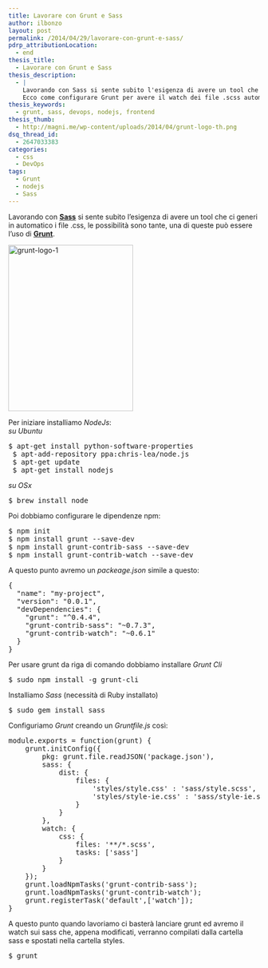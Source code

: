 ```yaml
---
title: Lavorare con Grunt e Sass
author: ilbonzo
layout: post
permalink: /2014/04/29/lavorare-con-grunt-e-sass/
pdrp_attributionLocation:
  - end
thesis_title:
  - Lavorare con Grunt e Sass
thesis_description:
  - |
    Lavorando con Sass si sente subito l'esigenza di avere un tool che ci generi in automatico i file .css, le possibilità sono tante, una di queste può essere l'uso di Grunt.
    Ecco come configurare Grunt per avere il watch dei file .scss automatico.
thesis_keywords:
  - grunt, sass, devops, nodejs, frontend
thesis_thumb:
  - http://magni.me/wp-content/uploads/2014/04/grunt-logo-th.png
dsq_thread_id:
  - 2647033383
categories:
  - css
  - DevOps
tags:
  - Grunt
  - nodejs
  - Sass
---
```

Lavorando con **<a href="http://sass-lang.com/" target="_blank">Sass</a>** si sente subito l&#8217;esigenza di avere un tool che ci generi in automatico i file .css, le possibilità sono tante, una di queste può essere l&#8217;uso di **<a href="http://gruntjs.com/" target="_blank">Grunt</a>**.

[<img src="http://magni.me/wp-content/uploads/2014/04/grunt-logo-1.png" alt="grunt-logo-1" width="250" height="333" class="aligncenter size-full wp-image-987" />][1]

Per iniziare installiamo *NodeJs*:  
*su Ubuntu*

<pre class="lang:sh decode:true " >$ apt-get install python-software-properties
 $ apt-add-repository ppa:chris-lea/node.js
 $ apt-get update
 $ apt-get install nodejs
</pre>

*su OSx*

<pre class="lang:sh decode:true " >$ brew install node</pre>

<!--more-->


Poi dobbiamo configurare le dipendenze npm:

<pre class="lang:sh decode:true " >$ npm init
$ npm install grunt --save-dev
$ npm install grunt-contrib-sass --save-dev
$ npm install grunt-contrib-watch --save-dev
</pre>

A questo punto avremo un *packeage.json* simile a questo:

<pre class="lang:js decode:true " >{
  "name": "my-project",
  "version": "0.0.1",
  "devDependencies": {
    "grunt": "^0.4.4",
    "grunt-contrib-sass": "~0.7.3",
    "grunt-contrib-watch": "~0.6.1"
  }
}
</pre>

Per usare grunt da riga di comando dobbiamo installare *Grunt Cli*

<pre class="lang:sh decode:true " >$ sudo npm install -g grunt-cli
</pre>

Installiamo *Sass* (necessità di Ruby installato)

<pre class="lang:sh decode:true " >$ sudo gem install sass
</pre>

Configuriamo *Grunt* creando un *Gruntfile.js* così:

<pre class="lang:js decode:true " >module.exports = function(grunt) {
    grunt.initConfig({
        pkg: grunt.file.readJSON('package.json'),
        sass: {
            dist: {
                files: {
                    'styles/style.css' : 'sass/style.scss',
                    'styles/style-ie.css' : 'sass/style-ie.scss',
                }
            }
        },
        watch: {
            css: {
                files: '**/*.scss',
                tasks: ['sass']
            }
        }
    });
    grunt.loadNpmTasks('grunt-contrib-sass');
    grunt.loadNpmTasks('grunt-contrib-watch');
    grunt.registerTask('default',['watch']);
}
</pre>

A questo punto quando lavoriamo ci basterà lanciare grunt ed avremo il watch sui sass che, appena modificati, verranno compilati dalla cartella sass e spostati nella cartella styles.

<pre class="lang:sh decode:true " >$ grunt
</pre>

<div class='kindleWidget kindleLight' >

</div>



 [1]: http://magni.me/wp-content/uploads/2014/04/grunt-logo-1.png
